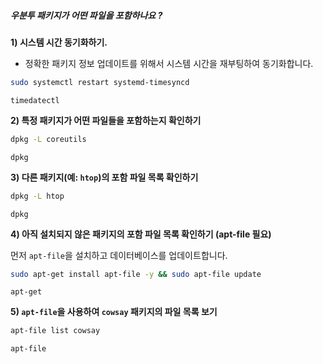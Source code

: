 ##### 우분투 패키지가 어떤 파일을 포함하나요 ? #####

**1) 시스템 시간 동기화하기.**

* 정확한 패키지 정보 업데이트를 위해서 시스템 시간을 재부팅하여 동기화합니다.

```bash
sudo systemctl restart systemd-timesyncd
```

```tech
timedatectl
```

**2) 특정 패키지가 어떤 파일들을 포함하는지 확인하기**

```bash
dpkg -L coreutils
```

```tech
dpkg
```

**3) 다른 패키지(예: `htop`)의 포함 파일 목록 확인하기**

```bash
dpkg -L htop
```

```tech
dpkg
```

**4) 아직 설치되지 않은 패키지의 포함 파일 목록 확인하기 (apt-file 필요)**

먼저 `apt-file`을 설치하고 데이터베이스를 업데이트합니다.
```bash
sudo apt-get install apt-file -y && sudo apt-file update
```

```tech
apt-get
```

**5) `apt-file`을 사용하여 `cowsay` 패키지의 파일 목록 보기**

```bash
apt-file list cowsay
```

```tech
apt-file
```
